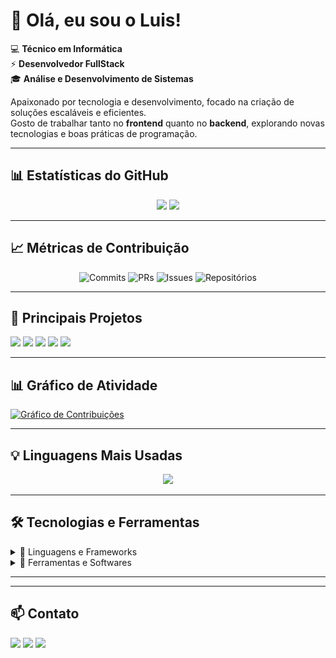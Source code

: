 # 👋 Olá, eu sou o Luis!

💻 **Técnico em Informática**  
⚡ **Desenvolvedor FullStack**  
🎓 **Análise e Desenvolvimento de Sistemas**  

Apaixonado por tecnologia e desenvolvimento, focado na criação de soluções escaláveis e eficientes.  
Gosto de trabalhar tanto no **frontend** quanto no **backend**, explorando novas tecnologias e boas práticas de programação.

---

## 📊 Estatísticas do GitHub
<div align="center">
  <img src="https://github-readme-stats.vercel.app/api?username=luismonteiromno&show_icons=true&theme=radical" height="180"/>
  <img src="https://github-readme-streak-stats.herokuapp.com/?user=luismonteiromno&theme=radical" height="180"/>
</div>

---

## 📈 Métricas de Contribuição
<div align="center">
  
  ![Commits](https://badgen.net/badge/Commits/Total?icon=github&label=Commits)
  ![PRs](https://badgen.net/badge/Pull%20Requests/Abertos%20e%20Fechados/blue)
  ![Issues](https://badgen.net/badge/Issues/Abertos%20e%20Fechados/orange)
  ![Repositórios](https://badgen.net/badge/Repositórios/Públicos%20e%20Privados/green)

</div>

---

## 🚀 Principais Projetos
<div>
  <img src="https://github-readme-stats.vercel.app/api/pin/?username=luismonteiromno&repo=Sneakers-Store-API&theme=radical"/>
  <img src="https://github-readme-stats.vercel.app/api/pin/?username=luismonteiromno&repo=NodejsAPI-&theme=radical"/>
  <img src="https://github-readme-stats.vercel.app/api/pin/?username=luismonteiromno&repo=Sentryperfomance&theme=radical"/>
  <img src="https://github-readme-stats.vercel.app/api/pin/?username=luismonteiromno&repo=Crud-of-courses&theme=radical"/>
  <img src="https://github-readme-stats.vercel.app/api/pin/?username=luismonteiromno&repo=service-nodeJS&theme=radical"/>
</div>

---

## 📊 Gráfico de Atividade
[![Gráfico de Contribuições](https://github-readme-activity-graph.vercel.app/graph?username=luismonteiromno&theme=react-dark)](https://github.com/ashutosh00710/github-readme-activity-graph)

---

## 💡 Linguagens Mais Usadas
<div align="center">
  <img src="https://github-readme-stats.vercel.app/api/top-langs/?username=luismonteiromno&theme=radical&layout=compact"/>
</div>

---

## 🛠️ Tecnologias e Ferramentas

<details>
<summary>🔹 Linguagens e Frameworks</summary>
<br/>
<div>
 <img alt="JavaScript" height="30" src="https://raw.githubusercontent.com/devicons/devicon/master/icons/javascript/javascript-plain.svg">
 <img alt="React" height="30" src="https://raw.githubusercontent.com/devicons/devicon/master/icons/react/react-original.svg">
 <img alt="VueJS" height="37" src="https://cdn.jsdelivr.net/gh/devicons/devicon@latest/icons/vuejs/vuejs-original.svg">
 <img alt="ViteJS" height="37" src="https://cdn.jsdelivr.net/gh/devicons/devicon@latest/icons/vitejs/vitejs-original.svg">
 <img alt="NodeJS" height="55" src="https://cdn.jsdelivr.net/gh/devicons/devicon@latest/icons/nodejs/nodejs-original-wordmark.svg"/> 
 <img alt="Strapi" height="55" src="https://web.archive.org/web/20240924092016im_/https://strapi.io/assets/strapi-logo-light.svg"/>
 <img alt="ExpressJS" height="35" src="https://raw.githubusercontent.com/tandpfun/skill-icons/main/icons/ExpressJS-Dark.svg"/> 
 <img alt="HTML" height="30" src="https://raw.githubusercontent.com/devicons/devicon/master/icons/html5/html5-original.svg">
 <img alt="CSS" height="30" src="https://raw.githubusercontent.com/devicons/devicon/master/icons/css3/css3-original.svg">
 <br/>
 <img alt="Python" height="35" src="https://raw.githubusercontent.com/devicons/devicon/master/icons/python/python-original.svg">
 <img alt="Pandas" height="35" src="https://cdn.jsdelivr.net/gh/devicons/devicon@latest/icons/pandas/pandas-original.svg"/>
 <img alt="Django" height="80" src="https://cdn.jsdelivr.net/gh/devicons/devicon@latest/icons/django/django-plain-wordmark.svg"/>
 <img alt="Django Rest Framework" height="85" src="https://cdn.jsdelivr.net/gh/devicons/devicon@latest/icons/djangorest/djangorest-original.svg"/>
 <img alt="Postgres" height="40" src="https://cdn.jsdelivr.net/gh/devicons/devicon/icons/postgresql/postgresql-original.svg"/>
 <img alt="SQLite" height="80" src="https://cdn.jsdelivr.net/gh/devicons/devicon@latest/icons/sqlite/sqlite-original-wordmark.svg"/>
 <img alt="JSON" height="35" src="https://cdn.jsdelivr.net/gh/devicons/devicon@latest/icons/json/json-plain.svg"/> 
</div>
</details>

<details>
<summary>🔹 Ferramentas e Softwares</summary>
<br/>
<div>
  <img alt="Npm" height="40" src="https://cdn.jsdelivr.net/gh/devicons/devicon/icons/npm/npm-original-wordmark.svg"/>
  <img alt="Pnpm" height="40" src="https://cdn.jsdelivr.net/gh/devicons/devicon@latest/icons/pnpm/pnpm-original.svg"/>
  <img alt="Yarn" height="35" src="https://cdn.jsdelivr.net/gh/devicons/devicon/icons/yarn/yarn-original.svg">
  <img alt="Pypi" height="35" src="https://cdn.jsdelivr.net/gh/devicons/devicon@latest/icons/pypi/pypi-original.svg"/>
  <img alt="Jupyter" height="35" src="https://cdn.jsdelivr.net/gh/devicons/devicon@latest/icons/jupyter/jupyter-original-wordmark.svg"/>
  <img alt="Bash" height="35" src="https://cdn.jsdelivr.net/gh/devicons/devicon@latest/icons/bash/bash-original.svg"/>
  <img alt="Docker" height="75" src="https://cdn.jsdelivr.net/gh/devicons/devicon@latest/icons/docker/docker-original.svg"/>
  <img alt="Insomnia" height="35" src="https://cdn.jsdelivr.net/gh/devicons/devicon@latest/icons/insomnia/insomnia-original.svg"/>
  <img alt="Swagger" height="35" src="https://cdn.jsdelivr.net/gh/devicons/devicon@latest/icons/swagger/swagger-original.svg"/>
  <img alt="Sequelize" height="35" src="https://cdn.jsdelivr.net/gh/devicons/devicon@latest/icons/sequelize/sequelize-original.svg"/> 
  <img alt="Git" height="30" src="https://cdn.jsdelivr.net/gh/devicons/devicon/icons/git/git-original.svg"/>
  <img alt="Sentry" height="30" src="https://cdn.jsdelivr.net/gh/devicons/devicon@latest/icons/sentry/sentry-original.svg"/>
</div>
</details>

---

<!-- ## ⏳ Tempo de Codificação Semanal -->
<!--START_SECTION:waka-->
<!-- ![WakaTime Stats](https://github-readme-stats.vercel.app/api/wakatime?username=luismonteiromno&theme=radical) -->
<!--END_SECTION:waka-->

---

## 📫 Contato
<div> 
  <a href="https://www.instagram.com/luiszflp/" target="_blank"><img src="https://img.shields.io/badge/Instagram-E4405F?style=for-the-badge&logo=instagram&logoColor=white"></a> 
  <a href="mailto:luismonteirodeveloper@gmail.com"><img src="https://img.shields.io/badge/Gmail-%23333?style=for-the-badge&logo=gmail&logoColor=white"></a>
  <a href="https://www.linkedin.com/in/luis-monteiro-43a29b256" target="_blank"><img src="https://img.shields.io/badge/LinkedIn-%230077B5?style=for-the-badge&logo=linkedin&logoColor=white"></a> 
</div>
